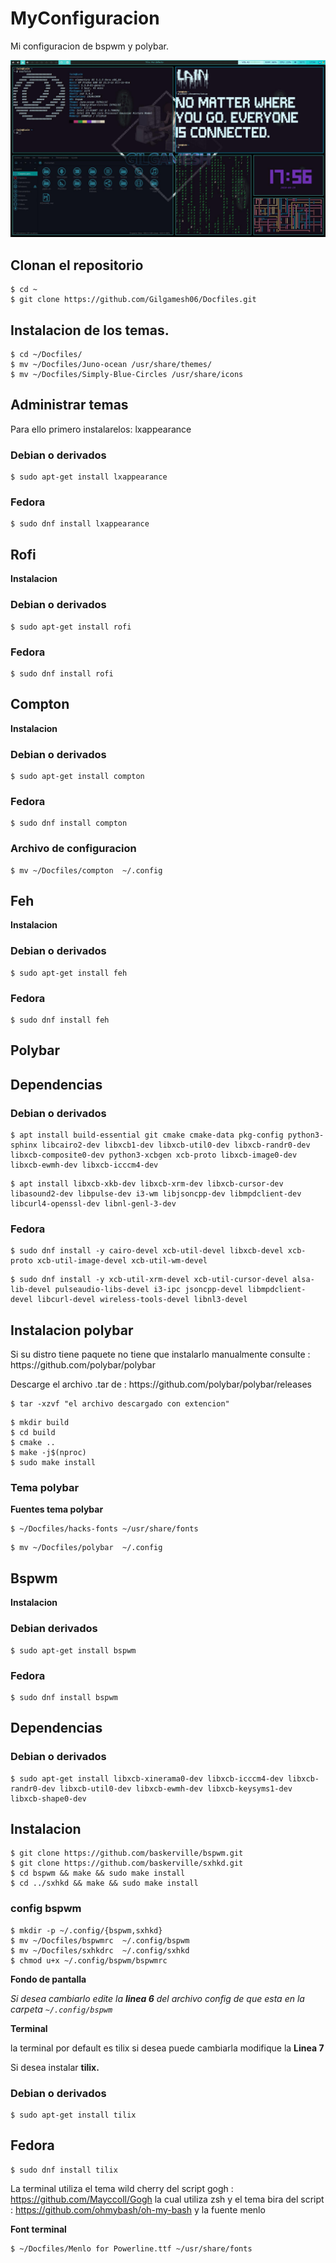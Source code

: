# MyConfiguracion

Mi configuracion de bspwm y polybar.

<p align="center">
  <img src="/walpaper/muestra.jpeg" alt="Polybar">
</p>

## Clonan el repositorio

```
$ cd ~
$ git clone https://github.com/Gilgamesh06/Docfiles.git
```

## Instalacion de los temas.

```
$ cd ~/Docfiles/ 
$ mv ~/Docfiles/Juno-ocean /usr/share/themes/
$ mv ~/Docfiles/Simply-Blue-Circles /usr/share/icons
```

## Administrar temas

<p>
	Para ello primero instalarelos: lxappearance
</p>

### Debian o derivados 

```
$ sudo apt-get install lxappearance
```

### Fedora 

```
$ sudo dnf install lxappearance
```

## Rofi 

**Instalacion**

### Debian o derivados 

```
$ sudo apt-get install rofi
```

### Fedora 

```
$ sudo dnf install rofi
```


## Compton

**Instalacion**

### Debian o derivados 

```
$ sudo apt-get install compton
```

### Fedora 

```
$ sudo dnf install compton
```
### Archivo de configuracion

```
$ mv ~/Docfiles/compton  ~/.config
```

## Feh

**Instalacion**

### Debian o derivados 

```
$ sudo apt-get install feh
```

### Fedora 

```
$ sudo dnf install feh
```


## Polybar 

## Dependencias 

### Debian o derivados 

```
$ apt install build-essential git cmake cmake-data pkg-config python3-sphinx libcairo2-dev libxcb1-dev libxcb-util0-dev libxcb-randr0-dev libxcb-composite0-dev python3-xcbgen xcb-proto libxcb-image0-dev libxcb-ewmh-dev libxcb-icccm4-dev

```
```
$ apt install libxcb-xkb-dev libxcb-xrm-dev libxcb-cursor-dev libasound2-dev libpulse-dev i3-wm libjsoncpp-dev libmpdclient-dev libcurl4-openssl-dev libnl-genl-3-dev

```

### Fedora 


```
$ sudo dnf install -y cairo-devel xcb-util-devel libxcb-devel xcb-proto xcb-util-image-devel xcb-util-wm-devel
```
```
$ sudo dnf install -y xcb-util-xrm-devel xcb-util-cursor-devel alsa-lib-devel pulseaudio-libs-devel i3-ipc jsoncpp-devel libmpdclient-devel libcurl-devel wireless-tools-devel libnl3-devel

```
## Instalacion polybar 


<p>
	Si su distro tiene paquete no tiene que instalarlo manualmente
	consulte : https://github.com/polybar/polybar
</p>

<p>
	Descarge el archivo .tar de : https://github.com/polybar/polybar/releases 
</p>


``` 
$ tar -xzvf "el archivo descargado con extencion"
```
```
$ mkdir build
$ cd build
$ cmake ..
$ make -j$(nproc)
$ sudo make install
```
### Tema polybar

**Fuentes tema polybar**

```
$ ~/Docfiles/hacks-fonts ~/usr/share/fonts
```
```
$ mv ~/Docfiles/polybar  ~/.config
```

## Bspwm

**Instalacion**

### Debian derivados


```
$ sudo apt-get install bspwm
```

### Fedora

```
$ sudo dnf install bspwm

```

## Dependencias 

### Debian o derivados 

```
$ sudo apt-get install libxcb-xinerama0-dev libxcb-icccm4-dev libxcb-randr0-dev libxcb-util0-dev libxcb-ewmh-dev libxcb-keysyms1-dev libxcb-shape0-dev 
```

## Instalacion

```
$ git clone https://github.com/baskerville/bspwm.git
$ git clone https://github.com/baskerville/sxhkd.git
$ cd bspwm && make && sudo make install
$ cd ../sxhkd && make && sudo make install
```

### config bspwm


```
$ mkdir -p ~/.config/{bspwm,sxhkd}
$ mv ~/Docfiles/bspwmrc  ~/.config/bspwm
$ mv ~/Docfiles/sxhkdrc  ~/.config/sxhkd
$ chmod u+x ~/.config/bspwm/bspwmrc
```

**Fondo de pantalla**

*Si desea cambiarlo edite la **linea 6** del archivo config de que esta en la carpeta `~/.config/bspwm`*

**Terminal**

la terminal por default es tilix si desea puede cambiarla modifique la **Linea 7** 

Si desea instalar **tilix.** 

### Debian o derivados

```
$ sudo apt-get install tilix
```
## Fedora

```
$ sudo dnf install tilix
```

La terminal utiliza el tema wild cherry del script gogh : https://github.com/Mayccoll/Gogh
la cual utiliza zsh y el tema bira del script : https://github.com/ohmybash/oh-my-bash
y la fuente menlo 

**Font terminal**

```
$ ~/Docfiles/Menlo for Powerline.ttf ~/usr/share/fonts
```